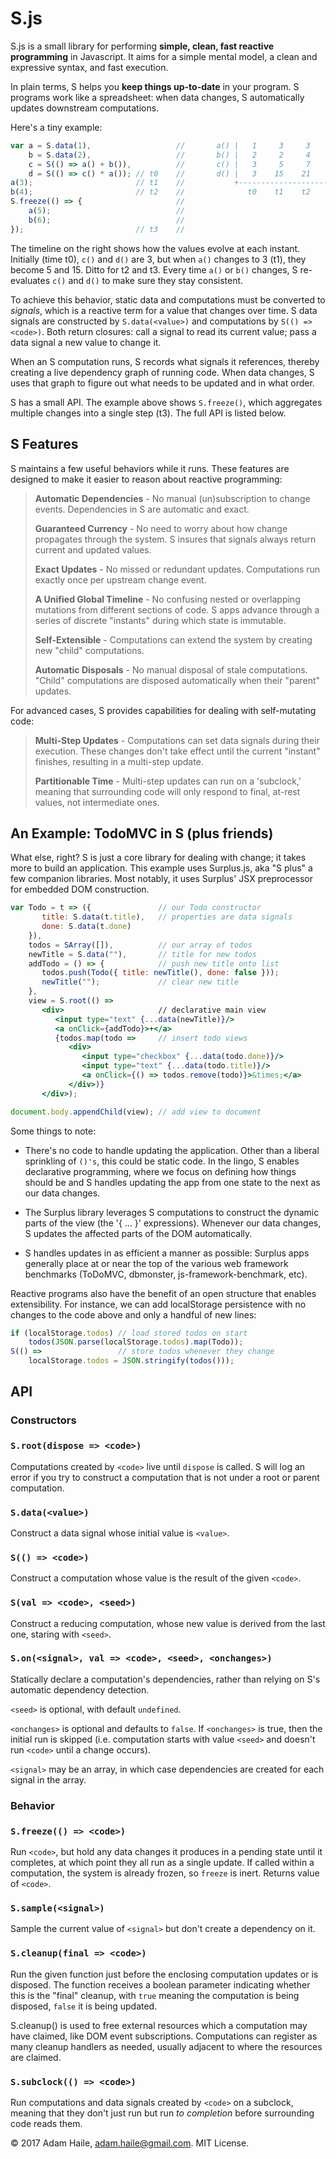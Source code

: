 # S.js

S.js is a small library for performing **simple, clean, fast reactive programming** in Javascript.  It aims for a simple mental model, a clean and expressive syntax, and fast execution.  

In plain terms, S helps you **keep things up-to-date** in your program.  S programs work like a spreadsheet: when data changes, S automatically updates downstream computations.

Here's a tiny example:
```javascript
var a = S.data(1),                   //       a() |   1     3     3     5       
    b = S.data(2),                   //       b() |   2     2     4     6 
    c = S(() => a() + b()),          //       c() |   3     5     7    11 
    d = S(() => c() * a()); // t0    //       d() |   3    15    21    55  
a(3);                       // t1    //           +------------------------> 
b(4);                       // t2    //              t0    t1    t2    t3
S.freeze(() => {                     //    
    a(5);                            //    
    b(6);                            //    
});                         // t3    //    
```
The timeline on the right shows how the values evolve at each instant.  Initially (time t0), `c()` and `d()` are 3, but when `a()` changes to 3 (t1), they become 5 and 15.  Ditto for t2 and t3.  Every time `a()` or `b()` changes, S re-evaluates `c()` and `d()` to make sure they stay consistent.

To achieve this behavior, static data and computations must be converted to *signals*, which is a reactive term for a value that changes over time.  S data signals are constructed by `S.data(<value>)` and computations by `S(() => <code>)`.  Both return closures: call a signal to read its current value; pass a data signal a new value to change it.

When an S computation runs, S records what signals it references, thereby creating a live dependency graph of running code.  When data changes, S uses that graph to figure out what needs to be updated and in what order.

S has a small API.  The example above shows `S.freeze()`, which aggregates multiple changes into a single step (t3).  The full API is listed below.

## S Features

S maintains a few useful behaviors while it runs.  These features are designed to make it easier to reason about reactive programming:

> **Automatic Dependencies** - No manual (un)subscription to change events.  Dependencies in S are automatic and exact.
>
> **Guaranteed Currency** - No need to worry about how change propagates through the system.  S insures that signals always return current and updated values.
>
> **Exact Updates** - No missed or redundant updates.  Computations run exactly once per upstream change event.
>
> **A Unified Global Timeline** - No confusing nested or overlapping mutations from different sections of code. S apps advance through a series of discrete "instants" during which state is immutable.
>
> **Self-Extensible** - Computations can extend the system by creating new "child" computations.
>
> **Automatic Disposals** - No manual disposal of stale computations.  "Child" computations are disposed automatically when their "parent" updates.

For advanced cases, S provides capabilities for dealing with self-mutating code:

> **Multi-Step Updates** - Computations can set data signals during their execution.  These changes don't take effect until the current "instant" finishes, resulting in a multi-step update.
>
> **Partitionable Time** - Multi-step updates can run on a 'subclock,' meaning that surrounding code will only respond to final, at-rest values, not intermediate ones.

## An Example: TodoMVC in S (plus friends)
What else, right?  S is just a core library for dealing with change; it takes more to build an application.  This example uses Surplus.js, aka "S plus" a few companion libraries.  Most notably, it uses Surplus' JSX preprocessor for embedded DOM construction.
```jsx
var Todo = t => ({               // our Todo constructor
       title: S.data(t.title),   // properties are data signals
       done: S.data(t.done)
    }),
    todos = SArray([]),          // our array of todos
    newTitle = S.data(""),       // title for new todos
    addTodo = () => {            // push new title onto list
       todos.push(Todo({ title: newTitle(), done: false }));
       newTitle("");             // clear new title
    },
    view = S.root(() =>
       <div>                     // declarative main view
          <input type="text" {...data(newTitle)}/>
          <a onClick={addTodo}>+</a>
          {todos.map(todo =>     // insert todo views
             <div>
                <input type="checkbox" {...data(todo.done)}/>
                <input type="text" {...data(todo.title)}/>
                <a onClick={() => todos.remove(todo)}>&times;</a>
             </div>)}
       </div>);

document.body.appendChild(view); // add view to document
```
Some things to note:

- There's no code to handle updating the application.  Other than a liberal sprinkling of `()'s`, this could be static code.  In the lingo, S enables declarative programming, where we focus on defining how things should be and S handles updating the app from one state to the next as our data changes.

- The Surplus library leverages S computations to construct the dynamic parts of the view (the '{ ... }' expressions).  Whenever our data changes, S updates the affected parts of the DOM automatically.  

- S handles updates in as efficient a manner as possible: Surplus apps generally place at or near the top of the various web framework benchmarks (ToDoMVC, dbmonster, js-framework-benchmark, etc).

Reactive programs also have the benefit of an open structure that enables extensibility.  For instance, we can add localStorage persistence with no changes to the code above and only a handful of new lines:

```javascript
if (localStorage.todos) // load stored todos on start
    todos(JSON.parse(localStorage.todos).map(Todo));
S(() =>                 // store todos whenever they change
    localStorage.todos = JSON.stringify(todos()));
```

## API

### Constructors

### `S.root(dispose => <code>)`
Computations created by `<code>` live until `dispose` is called.  S will log an error if you try to construct a computation that is not under a root or parent computation.

### `S.data(<value>)`
Construct a data signal whose initial value is `<value>`.

### `S(() => <code>)`
Construct a computation whose value is the result of the given `<code>`.

### `S(val => <code>, <seed>)`
Construct a reducing computation, whose new value is derived from the last one, staring with `<seed>`.

### `S.on(<signal>, val => <code>, <seed>, <onchanges>)`
Statically declare a computation's dependencies, rather than relying on S's automatic dependency detection. 

`<seed>` is optional, with default `undefined`.

`<onchanges>` is optional and defaults to `false`.  If `<onchanges>` is true, then the initial run is skipped (i.e. computation starts with value `<seed>` and doesn't run `<code>` until a change occurs).

`<signal>` may be an array, in which case dependencies are created for each signal in the array.

### Behavior

### `S.freeze(() => <code>)`
Run `<code>`, but hold any data changes it produces in a pending state until it completes, at which point they all run as a single update.  If called within a computation, the system is already frozen, so `freeze` is inert.  Returns value of `<code>`.

### `S.sample(<signal>)`
Sample the current value of `<signal>` but don't create a dependency on it.

### `S.cleanup(final => <code>)`
Run the given function just before the enclosing computation updates or is disposed.  The function receives a boolean parameter indicating whether this is the "final" cleanup, with `true` meaning the computation is being disposed, `false` it is being updated.

S.cleanup() is used to free external resources which a computation may have claimed, like DOM event subscriptions.  Computations can register as many cleanup handlers as needed, usually adjacent to where the resources are claimed.

### `S.subclock(() => <code>)`
Run computations and data signals created by `<code>` on a subclock, meaning that they don't just run but run *to completion* before surrounding code reads them.

&copy; 2017 Adam Haile, adam.haile@gmail.com.  MIT License.
